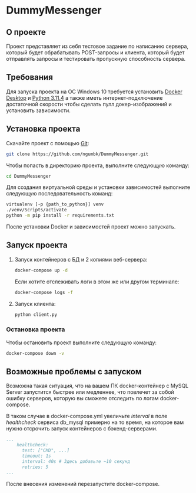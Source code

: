 # DummyMessenger  
## О проекте  
Проект представляет из себя тестовое задание по написанию сервера, который будет обрабатывать POST-запросы и клиента, который будет отправлять запросы и тестировать пропускную способность сервера.

## Требования
Для запуска проекта на ОС Windows 10 требуется установить [Docker Desktop](https://docs.docker.com/desktop/install/windows-install/) и [Python 3.11.4](https://www.python.org/downloads/release/python-3114/) а также иметь интернет-подключение достаточной скорости чтобы сделать пулл докер-изображений и установить зависимости.

## Установка проекта  
Скачайте проект с помощью [Git](http://git-scm.com/book/en/v2/Getting-Started-Installing-Git):

```sh
git clone https://github.com/ngumbk/DummyMessenger.git
```

Чтобы попасть в директорию проекта, выполните следующую команду:

```sh
cd DummyMessenger
```

Для создания виртуальной среды и установки зависимостей выполните следующую последовательность команд:

```sh
virtualenv [-p {path_to_python}] venv
./venv/Scripts/activate
python -m pip install -r requirements.txt
```

После установки Docker и зависимостей проект можно запускать.

## Запуск проекта
1. Запуск контейнеров с БД и 2 копиями веб-сервера:

    ```sh
    docker-compose up -d
    ```

    Если хотите отслеживать логи в этом же или другом терминале:

    ```sh
    docker-compose logs -f
    ```

2. Запуск клиента:  

    ```sh
    python client.py
    ```

### Остановка проекта
Чтобы остановить проект выполните следующую команду:

```sh
docker-compose down -v
```

## Возможные проблемы с запуском
Возможна такая ситуация, что на вашем ПК docker-контейнер с MySQL Server запустится быстрее или медленнее, что повлечет за собой ошибку серверов, которую вы сможете отследить по логам docker-compose.  

В таком случае в docker-compose.yml увеличьте *interval* в поле *healthcheck* сервиса db_mysql примерно на то время, на которое вам нужно отсрочить запуск контейнеров с бэкенд-серверами.
```yml
...
    healthcheck:
      test: ["CMD", ...]
      timeout: 1s
      interval: 40s # Здесь добавьте ~10 секунд
      retries: 5
...
```
После внесения изменений перезапустите docker-compose.